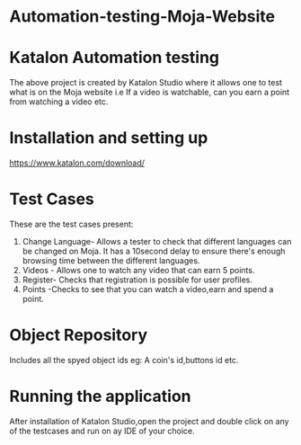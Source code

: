 # Automation-testing-Moja-Website

# Katalon Automation testing
The above project is created by Katalon Studio where it allows one to test what is on the Moja website i.e If a video is watchable, can you earn a point from watching a video etc.
# Installation and setting up
https://www.katalon.com/download/
# Test Cases
These are the test cases present:

1. Change Language- Allows a tester to check that different languages can be changed on Moja. It has a 10second delay to ensure there's enough browsing time between the different languages.
2. Videos - Allows one to watch any video that can earn 5 points.
3. Register-  Checks that registration is possible for user profiles.
4. Points -Checks to see that you can watch a video,earn and spend a point.

# Object Repository
Includes all the spyed object ids eg: A coin's id,buttons id etc.

# Running the application
After installation of Katalon Studio,open the project and double click on any of the testcases and run on ay IDE of your choice.
